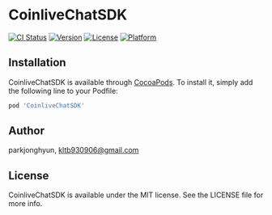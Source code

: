 # CoinliveChatSDK

[![CI Status](https://img.shields.io/travis/parkjonghyun/CoinliveChatSDK.svg?style=flat)](https://travis-ci.org/parkjonghyun/CoinliveChatSDK)
[![Version](https://img.shields.io/cocoapods/v/CoinliveChatSDK.svg?style=flat)](https://cocoapods.org/pods/CoinliveChatSDK)
[![License](https://img.shields.io/cocoapods/l/CoinliveChatSDK.svg?style=flat)](https://cocoapods.org/pods/CoinliveChatSDK)
[![Platform](https://img.shields.io/cocoapods/p/CoinliveChatSDK.svg?style=flat)](https://cocoapods.org/pods/CoinliveChatSDK)

<!-- ## Requirements -->
## Installation

CoinliveChatSDK is available through [CocoaPods](https://cocoapods.org). To install
it, simply add the following line to your Podfile:

```ruby
pod 'CoinliveChatSDK'
```

## Author

parkjonghyun, kltb930906@gmail.com

## License

CoinliveChatSDK is available under the MIT license. See the LICENSE file for more info.
